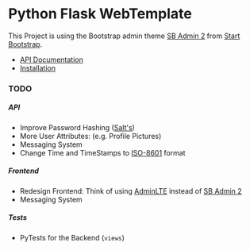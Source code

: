 # Python Flask WebTemplate
This Project is using the Bootstrap admin theme [SB Admin 2](https://startbootstrap.com/template-overviews/sb-admin-2/) 
from [Start Bootstrap](https://startbootstrap.com).

* [API Documentation](./docs/API.md)
* [Installation](./docs/INSTALL.md)


### TODO
##### API
* Improve Password Hashing ([Salt's](https://en.wikipedia.org/wiki/Salt_(cryptography)))
* More User Attributes: (e.g. Profile Pictures)
* Messaging System
* Change Time and TimeStamps to [ISO-8601](https://en.wikipedia.org/wiki/ISO_8601) format

##### Frontend
* Redesign Frontend: Think of using [AdminLTE](https://adminlte.io/themes/AdminLTE/index2.html) instead of [SB Admin 2](https://startbootstrap.com/template-overviews/sb-admin-2/)
* Messaging System

##### Tests
* PyTests for the Backend (`views`)